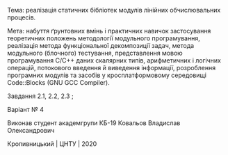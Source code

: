 Тема: реалізація статичних бібліотек модулів лінійних обчислювальних процесів.

Мета: набуття ґрунтовних вмінь і практичних навичок застосування теоретичних положень методології модульного програмування, реалізація метода функціональної декомпозиції задач, метода модульного (блочного) тестування, представлення мовою програмування С/С++ даних скалярних типів, арифметичних і логічних операцій, потокового введення й виведення інформації, розроблення програмних модулів та засобів у кросплатформовому середовищі Code::Blocks (GNU GCC Compiler).

Завдання 2.1, 2.2, 2.3 ;

Варіант № 4

Виконав студент академгрупи КБ-19 Ковальов Владислав Олександрович

Кропивницький | ЦНТУ | 2020
